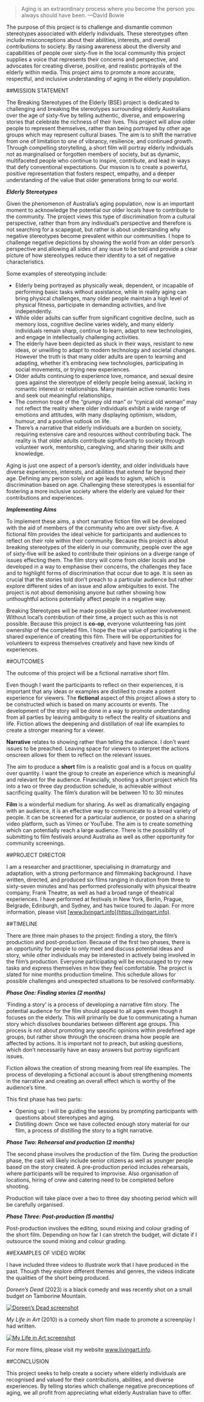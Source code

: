 
>Aging is an extraordinary process where you become the person you always should have been. —David Bowie

The purpose of this project is to challenge and dismantle common stereotypes associated with elderly individuals. These stereotypes often include misconceptions about their abilities, interests, and overall contributions to society. By raising awareness about the diversity and capabilities of people over sixty-five in the local community this project supplies a voice that represents their concerns and perspective, and advocates for creating diverse, positive, and realistic portrayals of the elderly within media. This project aims to promote a more accurate, respectful, and inclusive understanding of aging in the elderly population.

##MISSION STATEMENT

The Breaking Stereotypes of the Elderly (BSE) project is dedicated to challenging and breaking the stereotypes surrounding elderly Australians over the age of sixty-five by telling authentic, diverse, and empowering stories that celebrate the richness of their lives. This project will allow older people to represent themselves, rather than being portrayed by other age groups which may represent cultural biases. The aim is to shift the narrative from one of limitation to one of vibrancy, resilience, and continued growth. Through compelling storytelling, a short film will portray elderly individuals not as marginalised or forgotten members of society, but as dynamic, multifaceted people who continue to inspire, contribute, and lead in ways that defy conventional expectations. Our mission is to create a powerful, positive representation that fosters respect, empathy, and a deeper understanding of the value that older generations bring to our world.

**_Elderly Stereotypes_**

Given the phenomenon of Australia’s aging population, now is an important moment to acknowledge the potential our older locals have to contribute to the community. The project views this type of discrimination from a cultural perspective, rather than from any individual’s perspective and therefore is not searching for a scapegoat, but rather is about understanding why negative stereotypes become prevalent within our communities. I hope to challenge negative depictions by showing the world from an older person’s perspective and allowing all sides of any issue to be told and provide a clear picture of how stereotypes reduce their identity to a set of negative characteristics.

Some examples of stereotyping include:

* Elderly being portrayed as physically weak, dependent, or incapable of performing basic tasks without assistance, while in reality aging can bring physical challenges, many older people maintain a high level of physical fitness, participate in demanding activities, and live independently.
* While older adults can suffer from significant cognitive decline, such as memory loss, cognitive decline varies widely, and many elderly individuals remain sharp, continue to learn, adapt to new technologies, and engage in intellectually challenging activities.
* The elderly have been depicted as stuck in their ways, resistant to new ideas, or unwilling to adapt to modern technology and societal changes. However the truth is that many older adults are open to learning and adapting, whether it’s embracing new technologies, participating in social movements, or trying new experiences.
* Older adults continuing to experience love, romance, and sexual desire goes against the stereotype of elderly people being asexual, lacking in romantic interest or relationships. Many maintain active romantic lives and seek out meaningful relationships.
* The common trope of the “grumpy old man” or “cynical old woman” may not reflect the reality where older individuals exhibit a wide range of emotions and attitudes, with many displaying optimism, wisdom, humour, and a positive outlook on life.
* There’s a narrative that elderly individuals are a burden on society, requiring extensive care and resources without contributing back. The reality is that older adults contribute significantly to society through volunteer work, mentorship, caregiving, and sharing their skills and knowledge.

Aging is just one aspect of a person’s identity, and older individuals have diverse experiences, interests, and abilities that extend far beyond their age. Defining any person solely on age leads to agism, which is discrimination based on age. Challenging these stereotypes is essential for fostering a more inclusive society where the elderly are valued for their contributions and experiences.


**_Implementing Aims_**

To implement these aims, a short narrative fiction film will be developed with the aid of members of the community who are over sixty-five. A fictional film provides the ideal vehicle for participants and audiences to reflect on their role within their community. Because this project is about breaking stereotypes of the elderly in our community, people over the age of sixty-five will be asked to contribute their opinions on a diverge range of issues effecting them. The film story will come from older locals and be developed in a way to emphasise their concerns, the challenges they face and to highlight forms of discrimination that occur due to age. It is seen as crucial that the stories told don’t preach to a particular audience but rather explore different sides of an issue and allow ambiguities to exist. The project is not about demonising anyone but rather showing how unthoughtful actions potentially affect people in a negative way.

Breaking Stereotypes will be made possible due to volunteer involvement. Without local’s contribution of their time, a project such as this is not possible. Because this project is **co-op**, everyone volunteering has joint ownership of the completed film. I hope the true value of participating is the shared experience of creating this film. There will be opportunities for volunteers to express themselves creatively and have new kinds of experiences.

##OUTCOMES

The outcome of this project will be a fictional narrative short film.

Even though I want the participants to reflect on their experiences, it is important that any ideas or examples are distilled to create a potent experience for viewers. The **fictional** aspect of this project allows a story to be constructed which is based on many accounts or events. The development of the story will be done in a way to promote understanding from all parties by leaving ambiguity to reflect the reality of situations and life. Fiction allows the deepening and distillation of real life examples to create a stronger meaning for a viewer. 

**Narrative** relates to showing rather than telling the audience. I don’t want issues to be preached. Leaving space for viewers to interpret the actions onscreen allows for them to reflect on the relevant issues.

The aim to produce a **short** film is a realistic goal and is a focus on quality over quantity. I want the group to create an experience which is meaningful and relevant for the audience. Financially, shooting a short project which fits into a two or three day production schedule, is achievable without sacrificing quality. The film’s duration will be between 10 to 30 minutes

**Film** is a wonderful medium for sharing. As well as dramatically engaging with an audience, it is an effective way to communicate to a broad variety of people. It can be screened for a particular audience, or posted on a sharing video platform, such as Vimeo or YouTube. The aim is to create something which can potentially reach a large audience. There is the possibility of submitting to film festivals around Australia as well as other opportunity for community screenings.


##PROJECT DIRECTOR

I am a researcher and practitioner, specialising in dramaturgy and adaptation, with a strong performance and filmmaking background. I have written, directed, and produced six films ranging in duration from three to sixty-seven minutes and has performed professionally with physical theatre company, Frank Theatre, as well as had a broad range of theatrical experiences. I have performed at festivals in New York, Berlin, Prague, Belgrade, Edinburgh, and Sydney, and has twice toured to Japan. For more information, please visit [www.livingart.info](https://livingart.info).


##TIMELINE

There are three main phases to the project: finding a story, the film’s production and post-production. Because of the first two phases, there is an opportunity for people to only meet and discuss potential ideas and story, while other individuals may be interested in actively being involved in the film’s production. Everyone participating will be encouraged to try new tasks and express themselves in how they feel comfortable. The project is slated for nine months production timeline. This schedule allows for possible challenges and unexpected situations to be resolved conformably.


**_Phase One: Finding stories (2 months)_**

‘Finding a story’ is a process of developing a narrative film story. The potential audience for the film should appeal to all ages even though it focuses on the elderly. This will primarily be due to communicating a human story which dissolves boundaries between different age groups. This process is not about promoting any specific opinions within predefined age groups, but rather show through the onscreen drama how people are affected by actions. It is important not to preach, but asking questions, which don’t necessarily have an easy answers but portray significant issues.

Fiction allows the creation of strong meaning from real life examples. The process of developing a fictional account is about strengthening moments in the narrative and creating an overall effect which is worthy of the audience’s time.

This first phase has two parts:
* Opening up: I will be guiding the sessions by prompting participants with questions about stereotypes and aging. 
* Distilling down: Once we have collected enough story material for our film, a process of distilling the story to a tight narrative.


**_Phase Two: Rehearsal and production (2 months)_**

The second phase involves the production of the film. During the production phase, the cast will likely include senior citizens as well as younger people based on the story created. A pre-production period includes rehearsals, where participants will be required to improvise. Also organisation of locations, hiring of crew and catering need to be completed before shooting.

Production will take place over a two to three day shooting period which will be carefully organised.


**_Phase Three: Post-production (5 months)_**

Post-production involves the editing, sound mixing and colour grading of the short film. Depending on how far I can stretch the budget, will dictate if I outsource the sound mixing and colour grading.

##EXAMPLES OF VIDEO WORK

I have included three videos to illustrate work that I have produced in the past. Though they explore different themes and genres, the videos indicate the qualities of the short being produced. 

*Doreen’s Dead* (2023) is a black comedy and was recently shot on a small budget on Tamborine Mountain.

[![Doreen’s Dead screenshot](/assets/images/ddss.jpg)](https://youtu.be/htTbOo13a0E)


*My Life in Art* (2010) is a  comedy short film made to promote a screenplay I had written.

[![My Life in Art screenshot](/assets/images/mliass.jpg)](https://youtu.be/uiaGMG6V4kk)

For more films, please visit my website www.livingart.info.

##CONCLUSION

This project seeks to help create a society where elderly individuals are recognised and valued for their contributions, abilities, and diverse experiences. By telling stories which challenge negative preconceptions of aging, we all profit from appreciating what elderly Australian have to offer.
